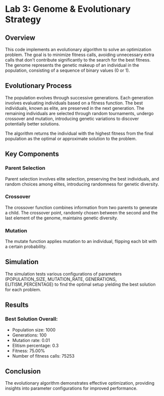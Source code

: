 # Lab 3: Genome & Evolutionary Strategy

## Overview

This code implements an evolutionary algorithm to solve an optimization problem. The goal is to minimize fitness calls, avoiding unnecessary extra calls that don't contribute significantly to the search for the best fitness. The genome represents the genetic makeup of an individual in the population, consisting of a sequence of binary values (0 or 1).

## Evolutionary Process

The population evolves through successive generations. Each generation involves evaluating individuals based on a fitness function. The best individuals, known as elite, are preserved in the next generation. The remaining individuals are selected through random tournaments, undergo crossover and mutation, introducing genetic variations to discover potentially better solutions.

The algorithm returns the individual with the highest fitness from the final population as the optimal or approximate solution to the problem.

## Key Components

### Parent Selection

Parent selection involves elite selection, preserving the best individuals, and random choices among elites, introducing randomness for genetic diversity.

### Crossover

The crossover function combines information from two parents to generate a child. The crossover point, randomly chosen between the second and the last element of the genome, maintains genetic diversity.

### Mutation

The mutate function applies mutation to an individual, flipping each bit with a certain probability.

## Simulation

The simulation tests various configurations of parameters (POPULATION_SIZE, MUTATION_RATE, GENERATIONS, ELITISM_PERCENTAGE) to find the optimal setup yielding the best solution for each problem.

## Results

### Best Solution Overall:

- Population size: 1000
- Generations: 100
- Mutation rate: 0.01
- Elitism percentage: 0.3
- Fitness: 75.00%
- Number of fitness calls: 75253

## Conclusion

The evolutionary algorithm demonstrates effective optimization, providing insights into parameter configurations for improved performance.

